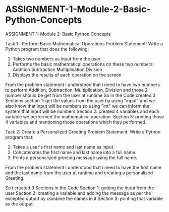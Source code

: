 # ASSIGNMENT-1-Module-2-Basic-Python-Concepts
ASSIGNMENT 1: Module 2: Basic Python Concepts

Task 1 : Perform Basic Mathematical Operations
Problem Statement: Write a Python program that does the following:
1.  Takes two numbers as input from the user.
2.  Performs the basic mathematical operations on these two numbers:
Addition
Subtraction
Multiplication
Division
3.  Displays the results of each operation on the screen.

From the problem statement i understood that i need to have two numbers to perform 
Addition, Subtraction, Multiplication, Division and those 2 number should be get from the user at runtime
So in the Code created 3 Sections
section  1: get the values from the user by using "input" and we also know that input will be numbers so using "int"
we can inform the system that input will be numbers
Section 2: created 4 variables and each variable we performed the mathematical operation.
Section 3: printing those 4 variables and mentioning those operations which they performed.

Task 2: Create a Personalized Greeting
Problem Statement: Write a Python program that:
1.  Takes a user's first name and last name as input.
2.  Concatenates the first name and last name into a full name.
3.  Prints a personalized greeting message using the full name.

From the problem statement I understood that i need to have the first name and the last name from the user at runtime
and creating a personalized Greeting.

So i created 3 Sections in the Code
Section 1: getting the input from the user
Section 2: creating a variable and adding the message as per the excepted output by combine the names in it 
Section 3: printing that variable as the output.